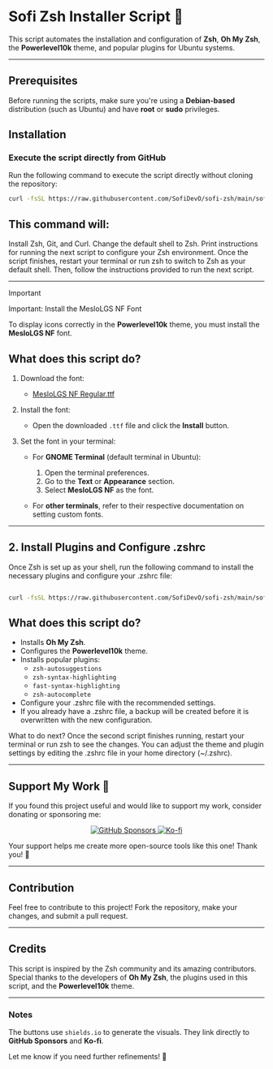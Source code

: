 # Sofi Zsh Installer Script 🦝

This script automates the installation and configuration of **Zsh**, **Oh My Zsh**, the **Powerlevel10k** theme, and popular plugins for Ubuntu systems.

---
## Prerequisites
Before running the scripts, make sure you're using a **Debian-based** distribution (such as Ubuntu) and have **root** or **sudo** privileges.

## Installation

###  Execute the script directly from GitHub
Run the following command to execute the script directly without cloning the repository:

```bash
curl -fsSL https://raw.githubusercontent.com/SofiDevO/sofi-zsh/main/sofi-zsh.sh | sudo bash

```
## This command will:
Install Zsh, Git, and Curl.
Change the default shell to Zsh.
Print instructions for running the next script to configure your Zsh environment.
Once the script finishes, restart your terminal or run zsh to switch to Zsh as your default shell. Then, follow the instructions provided to run the next script.

---

> [!IMPORTANT]
> Important: Install the MesloLGS NF Font

To display icons correctly in the **Powerlevel10k** theme, you must install the **MesloLGS NF** font.



## What does this script do?

1. Download the font:
   - [MesloLGS NF Regular.ttf](https://github.com/romkatv/powerlevel10k-media/raw/master/MesloLGS%20NF%20Regular.ttf)

2. Install the font:
   - Open the downloaded `.ttf` file and click the **Install** button.

3. Set the font in your terminal:
   - For **GNOME Terminal** (default terminal in Ubuntu):
     1. Open the terminal preferences.
     2. Go to the **Text** or **Appearance** section.
     3. Select **MesloLGS NF** as the font.

   - For **other terminals**, refer to their respective documentation on setting custom fonts.

---
## 2. Install Plugins and Configure .zshrc
Once Zsh is set up as your shell, run the following command to install the necessary plugins and configure your .zshrc file:

```bash

curl -fsSL https://raw.githubusercontent.com/SofiDevO/sofi-zsh/main/sofi-zsh-config.sh -o sofi-zsh-config.sh

```

## What does this script do?

- Installs **Oh My Zsh**.
- Configures the **Powerlevel10k** theme.
- Installs popular plugins:
  - `zsh-autosuggestions`
  - `zsh-syntax-highlighting`
  - `fast-syntax-highlighting`
  - `zsh-autocomplete`
- Configure your .zshrc file with the recommended settings.
- If you already have a .zshrc file, a backup will be created before it is overwritten with the new configuration.

What to do next?
Once the second script finishes running, restart your terminal or run zsh to see the changes. You can adjust the theme and plugin settings by editing the .zshrc file in your home directory (~/.zshrc).



---

## Support My Work 💜

If you found this project useful and would like to support my work, consider donating or sponsoring me:

<p align="center">
  <a href="https://github.com/sponsors/SofiDevO" target="_blank">
    <img src="https://img.shields.io/badge/Sponsor%20me%20on%20GitHub-30363D?style=for-the-badge&logo=github-sponsors&logoColor=#EA4AAA" alt="GitHub Sponsors">
  </a>
  <a href="https://ko-fi.com/sofidev" target="_blank">
    <img src="https://img.shields.io/badge/Buy%20me%20a%20coffee-Ko--fi-ff5e5b?style=for-the-badge&logo=ko-fi&logoColor=white" alt="Ko-fi">
  </a>
</p>

Your support helps me create more open-source tools like this one! Thank you! 🙌

---

## Contribution
Feel free to contribute to this project! Fork the repository, make your changes, and submit a pull request.

---

## Credits
This script is inspired by the Zsh community and its amazing contributors. Special thanks to the developers of **Oh My Zsh**, the plugins used in this script, and the **Powerlevel10k** theme.

---

### Notes
The buttons use `shields.io` to generate the visuals. They link directly to **GitHub Sponsors** and **Ko-fi**.

Let me know if you need further refinements! 🦝
